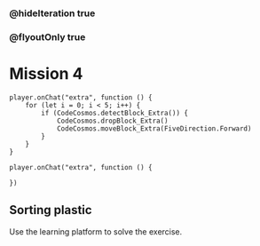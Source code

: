 ### @hideIteration true
### @flyoutOnly true
# Mission 4

```blocks
player.onChat("extra", function () {
    for (let i = 0; i < 5; i++) {
        if (CodeCosmos.detectBlock_Extra()) {
            CodeCosmos.dropBlock_Extra()
            CodeCosmos.moveBlock_Extra(FiveDirection.Forward)
        }
    }
}
```

```template
player.onChat("extra", function () {
    
})
```

## Sorting plastic
Use the learning platform to solve the exercise.